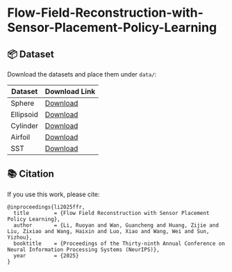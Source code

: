 # Flow-Field-Reconstruction-with-Sensor-Placement-Policy-Learning

## 📦 Dataset

Download the datasets and place them under `data/`:

| Dataset | Download Link |
|----------|----------------|
| Sphere | [Download](https://REPLACE_WITH_SPHERE_URL) |
| Ellipsoid | [Download](https://REPLACE_WITH_ELLIPSOID_URL) |
| Cylinder | [Download](https://REPLACE_WITH_CYLINDER_URL) |
| Airfoil | [Download](https://REPLACE_WITH_AIRFOIL_URL) |
| SST | [Download](https://REPLACE_WITH_SST_URL) |


## 📚 Citation

If you use this work, please cite:

    @inproceedings{li2025ffr,
      title        = {Flow Field Reconstruction with Sensor Placement Policy Learning},
      author       = {Li, Ruoyan and Wan, Guancheng and Huang, Zijie and Liu, Zixiao and Wang, Haixin and Luo, Xiao and Wang, Wei and Sun, Yizhou},
      booktitle    = {Proceedings of the Thirty-ninth Annual Conference on Neural Information Processing Systems (NeurIPS)},
      year         = {2025}
    }
